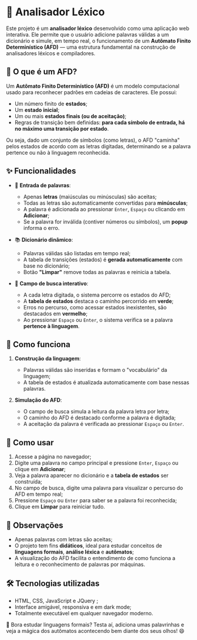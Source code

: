 # 🧠 Analisador Léxico

Este projeto é um **analisador léxico** desenvolvido como uma aplicação web interativa. Ele permite que o usuário adicione palavras válidas a um dicionário e simule, em tempo real, o funcionamento de um **Autômato Finito Determinístico (AFD)** — uma estrutura fundamental na construção de analisadores léxicos e compiladores.

## 🤖 O que é um AFD?

Um **Autômato Finito Determinístico (AFD)** é um modelo computacional usado para reconhecer padrões em cadeias de caracteres. Ele possui:

- Um número finito de **estados**;
- Um **estado inicial**;
- Um ou mais **estados finais (ou de aceitação)**;
- Regras de transição bem definidas: **para cada símbolo de entrada, há no máximo uma transição por estado**.

Ou seja, dado um conjunto de símbolos (como letras), o AFD "caminha" pelos estados de acordo com as letras digitadas, determinando se a palavra pertence ou não à linguagem reconhecida.

## ✨ Funcionalidades

- 📝 **Entrada de palavras**:
  - Apenas **letras** (maiúsculas ou minúsculas) são aceitas;
  - Todas as letras são automaticamente convertidas para **minúsculas**;
  - A palavra é adicionada ao pressionar `Enter`, `Espaço` ou clicando em **Adicionar**;
  - Se a palavra for inválida (contiver números ou símbolos), um **popup** informa o erro.

- 📚 **Dicionário dinâmico**:
  - Palavras válidas são listadas em tempo real;
  - A tabela de transições (estados) é **gerada automaticamente** com base no dicionário;
  - Botão **"Limpar"** remove todas as palavras e reinicia a tabela.

- 🔎 **Campo de busca interativo**:
  - A cada letra digitada, o sistema percorre os estados do AFD;
  - A **tabela de estados** destaca o caminho percorrido em **verde**;
  - Erros no percurso, como acessar estados inexistentes, são destacados em **vermelho**;
  - Ao pressionar `Espaço` ou `Enter`, o sistema verifica se a palavra **pertence à linguagem**.

## 🧮 Como funciona

1. **Construção da linguagem**:
   - Palavras válidas são inseridas e formam o "vocabulário" da linguagem;
   - A tabela de estados é atualizada automaticamente com base nessas palavras.

2. **Simulação do AFD**:
   - O campo de busca simula a leitura da palavra letra por letra;
   - O caminho do AFD é destacado conforme a palavra é digitada;
   - A aceitação da palavra é verificada ao pressionar `Espaço` ou `Enter`.

## 🚀 Como usar

1. Acesse a página no navegador;
2. Digite uma palavra no campo principal e pressione `Enter`, `Espaço` ou clique em **Adicionar**;
3. Veja a palavra aparecer no dicionário e a **tabela de estados** ser construída;
4. No campo de busca, digite uma palavra para visualizar o percurso do AFD em tempo real;
5. Pressione `Espaço` ou `Enter` para saber se a palavra foi reconhecida;
6. Clique em **Limpar** para reiniciar tudo.

## 📌 Observações

- Apenas palavras com letras são aceitas;
- O projeto tem fins **didáticos**, ideal para estudar conceitos de **linguagens formais**, **análise léxica** e **autômatos**;
- A visualização do AFD facilita o entendimento de como funciona a leitura e o reconhecimento de palavras por máquinas.

## 🛠️ Tecnologias utilizadas

- HTML, CSS, JavaScript e JQuery ;
- Interface amigável, responsiva e em dark mode;
- Totalmente executável em qualquer navegador moderno.

🚀 Bora estudar linguagens formais? Testa aí, adiciona umas palavrinhas e veja a mágica dos autômatos acontecendo bem diante dos seus olhos! 😄
